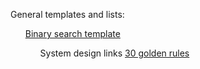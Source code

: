 <p>
General templates and lists:
<ul>
<a href="https://leetcode.com/discuss/general-discussion/786126/Python-Powerful-Ultimate-Binary-Search-Template.-Solved-many-problems">Binary search template</a>
<ul>
System design links
<a href="https://leetcode.com/discuss/interview-question/system-design/3616948/golden-rules-to-answer-in-a-system-design-interview">30 golden rules</a>